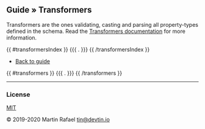 ## Guide » Transformers

Transformers are the ones validating, casting and parsing all property-types defined in the schema.
Read the [Transformers documentation](../DOCS.md#Transformer) for more information.

{{ #transformersIndex }}
{{{ . }}}
{{ /transformersIndex }}
- [Back to guide](./README.md)

{{ #transformers }}
{{{ . }}}
{{ /transformers }}

* * *

### License

[MIT](https://opensource.org/licenses/MIT)

&copy; 2019-2020 Martin Rafael <tin@devtin.io>

